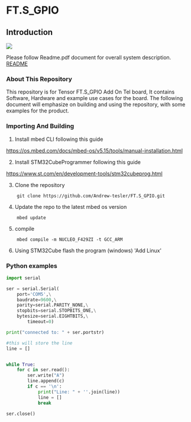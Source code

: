 # FT.S_GPIO
## Introduction

![](https://img.shields.io/github/last-commit/Andrew-tesler/FT.S_GPIO?style=for-the-badge)


Please follow Readme.pdf document for overall system description. [README](https://github.com/Andrew-tesler/FT.S_GPIO/blob/master/README.pdf)



### About This Repository
This repository is for Tensor FT.S_GPIO Add On Tel board, It contains Software, Hardware and example use cases for the board.
The following document will emphasize on building and using the repository, with some examples for the product.

### Importing And Building

1. Install mbed CLI following this guide

https://os.mbed.com/docs/mbed-os/v5.15/tools/manual-installation.html

2. Install STM32CubeProgrammer following this guide

https://www.st.com/en/development-tools/stm32cubeprog.html

3. Clone the repository
```
    git clone https://github.com/Andrew-tesler/FT.S_GPIO.git
```

4. Update the repo to the latest mbed os version
```
    mbed update
```

5. compile
```
    mbed compile -m NUCLEO_F429ZI -t GCC_ARM
```

6. Using STM32Cube flash the program (windows) 'Add Linux'



### Python examples

``` Python
import serial

ser = serial.Serial(
    port='COM5',\
    baudrate=9600,\
    parity=serial.PARITY_NONE,\
    stopbits=serial.STOPBITS_ONE,\
    bytesize=serial.EIGHTBITS,\
        timeout=0)

print("connected to: " + ser.portstr)

#this will store the line
line = []


while True:
    for c in ser.read():
        ser.write("A")
        line.append(c)
        if c == '\n':
            print("Line: " + ''.join(line))
            line = []
            break

ser.close()
```
